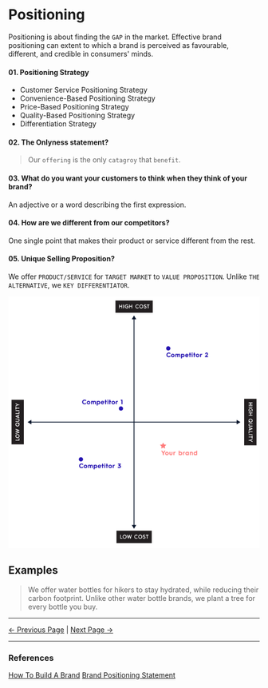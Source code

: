 # Positioning

Positioning is about finding the `GAP` in the market. Effective brand positioning can extent to which a brand is perceived as favourable, different, and credible in consumers' minds.

#### 01. Positioning Strategy

- Customer Service Positioning Strategy
- Convenience-Based Positioning Strategy
- Price-Based Positioning Strategy
- Quality-Based Positioning Strategy
- Differentiation Strategy

#### 02. The Onlyness statement?

> Our `offering` is the only `catagroy` that `benefit`.

#### 03. What do you want your customers to think when they think of your brand?

An adjective or a word describing the first expression.

#### 04. How are we different from our competitors?

One single point that makes their product or service different from the rest.

#### 05. Unique Selling Proposition?

We offer `PRODUCT/SERVICE` for `TARGET MARKET` to `VALUE PROPOSITION`.
Unlike `THE ALTERNATIVE`, we `KEY DIFFERENTIATOR`.

<img src="./assets/images/positioning-map.png" width="600"/>

## Examples

> We offer water bottles for hikers to stay hydrated, while reducing their carbon footprint. Unlike other water bottle brands, we plant a tree for every bottle you buy.

<hr/>

[<- Previous Page](./messaging.html)
|
[Next Page ->](./metrix.html)

<hr/>

### References

[How To Build A Brand](https://www.shopify.com/blog/how-to-build-a-brand)
[Brand Positioning Statement](https://www.risefuel.com/blog/what-is-a-positioning-statement)

